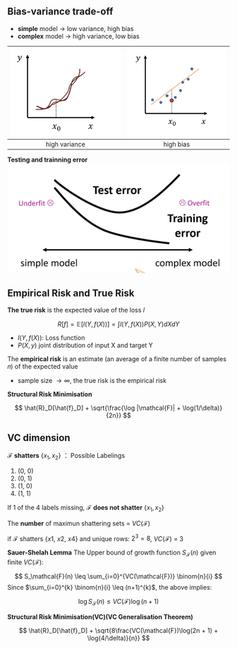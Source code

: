 
## Bias-variance trade-off
- **simple** model $\rightarrow$ low variance, high bias
- **complex** model $\rightarrow$ high variance, low bias

| ![alt text](./image-2.png) | ![alt text](./image-3.png) |
|:--------------------------:|:--------------------------:|
| high variance | high bias |


**Testing and trainning error**
![alt text](image-4.png)    

## Empirical Risk and True Risk
**The true risk** is the expected value of the loss 𝑙

$$
R[f] = \mathbb{E}[l(Y, f(X))] = \int l(Y, f(X)) P(X, Y) dX dY
$$
- $l(Y, f(X))$: Loss function
- $P(X,y)$ joint distribution of input X and target Y

The **empirical risk** is an estimate (an average of a finite number of samples 𝑛) of the expected value
- sample size $\rightarrow \infty$, the true risk is the empirical risk

**Structural Risk Minimisation**

$$
\hat{R}_D[\hat{f}_D] + \sqrt{\frac{\log |\mathcal{F}| + \log(1/\delta)}{2n}}
$$

## VC dimension
$\mathcal{F} \ \textbf{shatters} \ \{ x_1, x_2 \}$ ： Possible Labelings
1. (0, 0)
2. (0, 1)
3. (1, 0)
4. (1, 1)

If 1 of the 4 labels missing,  $\mathcal{F} \ \textbf{does not shatter} \ \{ x_1, x_2 \}$ 

The **number** of maximun shattering sets = $VC(\mathcal{F})$

if $\mathcal{F}$ shatters {𝑥1, 𝑥2, 𝑥4} and unique rows: $2^3 = 8$, $VC(\mathcal{F})$ = 3

**Sauer-Shelah Lemma**
The Upper bound of growth function $S_\mathcal{F}(n)$ given finite $VC(\mathcal{F})$:

$$
S_\mathcal{F}(n) \leq \sum_{i=0}^{VC(\mathcal{F})} \binom{n}{i}
$$
Since $\sum_{i=0}^{k} \binom{n}{i} \leq (n+1)^{k}$, the above implies:

$$
\log S_\mathcal{F}(n) \leq VC(\mathcal{F}) \log(n+1)
$$


**Structural Risk Minimisation(VC)(VC Generalisation Theorem)**

$$
\hat{R}_D[\hat{f}_D] + \sqrt{8\frac{VC(\mathcal{F})\log(2n + 1) + \log(4/\delta)}{n}}
$$

